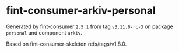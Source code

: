 # fint-consumer-arkiv-personal

Generated by fint-consumer `2.5.1` from tag `v3.11.0-rc-3` on package `personal` and component `arkiv`.

Based on fint-consumer-skeleton refs/tags/v1.8.0.
